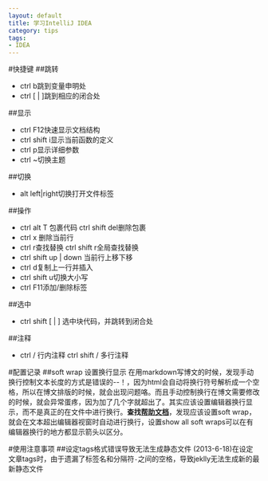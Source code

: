```yaml
---
layout: default
title: 学习IntelliJ IDEA
category: tips
tags: 
- IDEA
---
```


#快捷键
##跳转
+ ctrl b跳到变量申明处
+ ctrl \[ | \]跳到相应的闭合处 


##显示
+ ctrl F12快速显示文档结构
+ ctrl shift i显示当前函数的定义
+ ctrl p显示详细参数
+ ctrl ~切换主题

##切换
+ alt left|right切换打开文件标签

##操作
+ ctrl alt T 包裹代码 ctrl shift del删除包裹
+ ctrl x 删除当前行
+ ctrl r查找替换 ctrl shift r全局查找替换
+ ctrl shift up | down 当前行上移下移
+ ctrl d复制上一行并插入
+ ctrl shift u切换大小写
+ ctrl F11添加/删除标签

##选中
+ ctrl shift \[ | \] 选中块代码，并跳转到闭合处


##注释
+ ctrl / 行内注释 ctrl shift / 多行注释

#配置记录
##soft wrap 设置换行显示
在用markdown写博文的时候，发现手动换行控制文本长度的方式是错误的--！，因为html会自动将换行符号解析成一个空格，所以在博文排版的时候，就会出现问题咯。而且手动控制换行在博文需要修改的时候，就会异常蛋疼，因为加了几个字就超出了。其实应该设置编辑器换行显示，而不是真正的在文件中进行换行。**查找[帮助文档](http://www.jetbrains.com/idea/webhelp/editor.html)**，发现应该设置soft wrap，就会在文本超出编辑器视窗时自动进行换行，设置show all soft wraps可以在有编辑器换行的地方都显示箭头以区分。

#使用注意事项
##设定tags格式错误导致无法生成静态文件 
(2013-6-18)在设定文章tags时，由于遗漏了标签名和分隔符`-`之间的空格，导致jeklly无法生成新的最新静态文件

